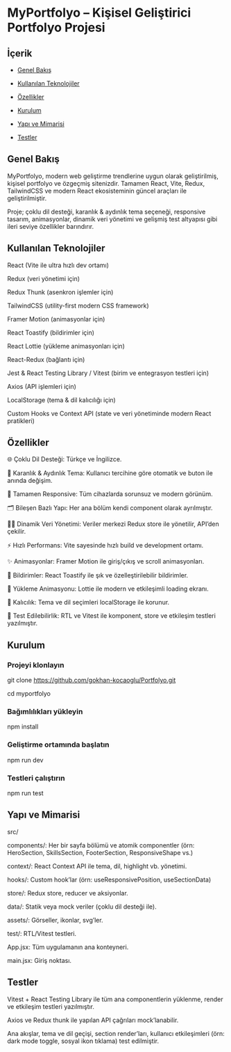 # MyPortfolyo – Kişisel Geliştirici Portfolyo Projesi

## İçerik
- [Genel Bakış](#genel-bakış)

- [Kullanılan Teknolojiler](#kullanılan-teknolojiler)

- [Özellikler](#özellikler)

- [Kurulum](#kurulum)

- [Yapı ve Mimarisi](#yapı-ve-mimarisi)

- [Testler](#testler)

## Genel Bakış

MyPortfolyo, modern web geliştirme trendlerine uygun olarak geliştirilmiş, kişisel portfolyo ve özgeçmiş sitenizdir. Tamamen React, Vite, Redux, TailwindCSS ve modern React ekosisteminin güncel araçları ile geliştirilmiştir.

Proje; çoklu dil desteği, karanlık & aydınlık tema seçeneği, responsive tasarım, animasyonlar, dinamik veri yönetimi ve gelişmiş test altyapısı gibi ileri seviye özellikler barındırır.


## Kullanılan Teknolojiler

React (Vite ile ultra hızlı dev ortamı)

Redux (veri yönetimi için)

Redux Thunk (asenkron işlemler için)

TailwindCSS (utility-first modern CSS framework)

Framer Motion (animasyonlar için)

React Toastify (bildirimler için)

React Lottie (yükleme animasyonları için)

React-Redux (bağlantı için)

Jest & React Testing Library / Vitest (birim ve entegrasyon testleri için)

Axios (API işlemleri için)

LocalStorage (tema & dil kalıcılığı için)

Custom Hooks ve Context API (state ve veri yönetiminde modern React pratikleri)

## Özellikler

🌐 Çoklu Dil Desteği: Türkçe ve İngilizce.

🌙 Karanlık & Aydınlık Tema: Kullanıcı tercihine göre otomatik ve buton ile anında değişim.

📱 Tamamen Responsive: Tüm cihazlarda sorunsuz ve modern görünüm.

🗂️ Bileşen Bazlı Yapı: Her ana bölüm kendi component olarak ayrılmıştır.

🧑‍💻 Dinamik Veri Yönetimi: Veriler merkezi Redux store ile yönetilir, API’den çekilir.

⚡ Hızlı Performans: Vite sayesinde hızlı build ve development ortamı.

✨ Animasyonlar: Framer Motion ile giriş/çıkış ve scroll animasyonları.

🔔 Bildirimler: React Toastify ile şık ve özelleştirilebilir bildirimler.

🦾 Yükleme Animasyonu: Lottie ile modern ve etkileşimli loading ekranı.

💾 Kalıcılık: Tema ve dil seçimleri localStorage ile korunur.

🧪 Test Edilebilirlik: RTL ve Vitest ile komponent, store ve etkileşim testleri yazılmıştır.

## Kurulum

### Projeyi klonlayın

git clone https://github.com/gokhan-kocaoglu/Portfolyo.git

cd myportfolyo

### Bağımlılıkları yükleyin

npm install

### Geliştirme ortamında başlatın

npm run dev

### Testleri çalıştırın

npm run test

## Yapı ve Mimarisi

src/

components/: Her bir sayfa bölümü ve atomik componentler (örn: HeroSection, SkillsSection, FooterSection, ResponsiveShape vs.)

context/: React Context API ile tema, dil, highlight vb. yönetimi.

hooks/: Custom hook’lar (örn: useResponsivePosition, useSectionData)

store/: Redux store, reducer ve aksiyonlar.

data/: Statik veya mock veriler (çoklu dil desteği ile).

assets/: Görseller, ikonlar, svg’ler.

test/: RTL/Vitest testleri.

App.jsx: Tüm uygulamanın ana konteyneri.

main.jsx: Giriş noktası.

## Testler

Vitest + React Testing Library ile tüm ana componentlerin yüklenme, render ve etkileşim testleri yazılmıştır.

Axios ve Redux thunk ile yapılan API çağrıları mock’lanabilir.

Ana akışlar, tema ve dil geçişi, section render’ları, kullanıcı etkileşimleri (örn: dark mode toggle, sosyal ikon tıklama) test edilmiştir.
